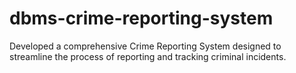# dbms-crime-reporting-system
Developed a comprehensive Crime Reporting System designed to streamline the process of reporting and tracking criminal incidents. 
